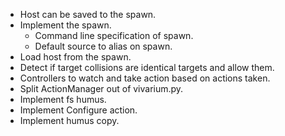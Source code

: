 * Host can be saved to the spawn.
* Implement the spawn.
    * Command line specification of spawn.
    * Default source to alias on spawn.
* Load host from the spawn.
* Detect if target collisions are identical targets and allow them.
* Controllers to watch and take action based on actions taken.
* Split ActionManager out of vivarium.py.
* Implement fs humus.
* Implement Configure action.
* Implement humus copy.

